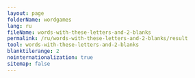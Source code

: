 ```yaml
---
layout: page
folderName: wordgames
lang: ru
fileName: words-with-these-letters-and-2-blanks
permalink: /ru/words-with-these-letters-and-2-blanks/result
tool: words-with-these-letters-and-2-blanks
blanktilerange: 2
nointernationalization: true
sitemap: false 
---
```


